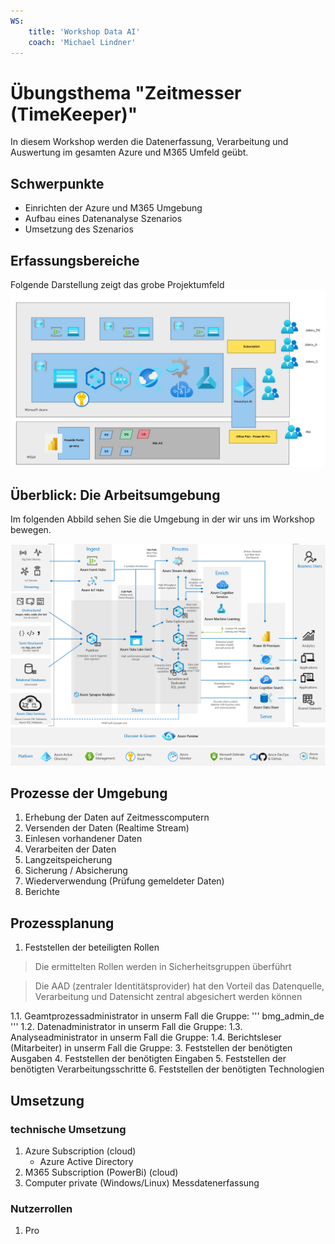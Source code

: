 ```yaml
---
WS:
    title: 'Workshop Data AI'
    coach: 'Michael Lindner'
---
```


# Übungsthema "Zeitmesser (TimeKeeper)"

In diesem Workshop werden die Datenerfassung, Verarbeitung und Auswertung im gesamten Azure und M365 Umfeld geübt.

## Schwerpunkte

- Einrichten der Azure und M365 Umgebung
- Aufbau eines Datenanalyse Szenarios
- Umsetzung des Szenarios

## Erfassungsbereiche

Folgende Darstellung zeigt das grobe Projektumfeld
![Projektumfeld](_images/bigpicture.jpg)

## Überblick: Die Arbeitsumgebung

Im folgenden Abbild sehen Sie die Umgebung in der wir uns im Workshop bewegen.

![Gesamtumfeld](_images/azure-analytics-end-to-end.png)

## Prozesse der Umgebung

1. Erhebung der Daten auf Zeitmesscomputern
2. Versenden der Daten (Realtime Stream)
3. Einlesen vorhandener Daten
4. Verarbeiten der Daten
5. Langzeitspeicherung
6. Sicherung / Absicherung
7. Wiederverwendung (Prüfung gemeldeter Daten)
8. Berichte

## Prozessplanung

1. Feststellen der beteiligten Rollen
> Die ermittelten Rollen werden in Sicherheitsgruppen überführt
 
> Die AAD (zentraler Identitätsprovider) hat den Vorteil das Datenquelle, Verarbeitung und Datensicht zentral abgesichert werden können


1.1. Geamtprozessadministrator
in unserm Fall die Gruppe:
'''
bmg_admin_de
'''
1.2. Datenadministrator
in unserm Fall die Gruppe:
1.3. Analyseadministrator
in unserm Fall die Gruppe:
1.4. Berichtsleser (Mitarbeiter)
in unserm Fall die Gruppe:
3. Feststellen der benötigten Ausgaben
4. Feststellen der benötigten Eingaben
5. Feststellen der benötigten Verarbeitungsschritte
6. Feststellen der benötigten Technologien

## Umsetzung

### technische Umsetzung

1. Azure Subscription (cloud)
   - Azure Active Directory
2. M365 Subscription (PowerBi) (cloud)
3. Computer private (Windows/Linux) Messdatenerfassung

### Nutzerrollen

1. Pro
